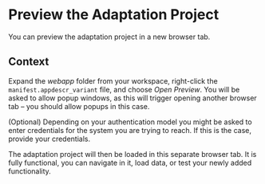 <!-- loio64cc15b92a194df29d5f6dcf8277a799 -->

# Preview the Adaptation Project

You can preview the adaptation project in a new browser tab.



## Context

Expand the *webapp* folder from your workspace, right-click the `manifest.appdescr_variant` file, and choose *Open Preview*. You will be asked to allow popup windows, as this will trigger opening another browser tab – you should allow popups in this case.

\(Optional\) Depending on your authentication model you might be asked to enter credentials for the system you are trying to reach. If this is the case, provide your credentials.

The adaptation project will then be loaded in this separate browser tab. It is fully functional, you can navigate in it, load data, or test your newly added functionality.


